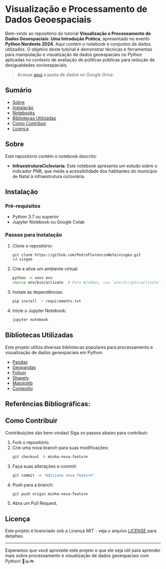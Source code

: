 # Visualização e Processamento de Dados Geoespaciais

Bem-vindx ao repositório do tutorial **Visualização e Processamento de Dados Geoespaciais: Uma Introdução Prática**, apresentado no evento **Python Nordeste 2024**. Aqui contém o notebook e conjuntos de dados utilizados. O objetivo deste tutorial é demonstrar técnicas e ferramentas para manipulação e visualização de dados geoespaciais no Python aplicadas no contexto de avaliação de políticas públicas para redução de desigualdades socioespaciais.

> Acesse [aqui](https://drive.google.com/drive/folders/1Ac-fpV8r78gc6IKm8JfORZNNZJegiKSt?usp=drive_link) a pasta de dados no *Google Drive*.

## Sumário

- [Sobre](#sobre)
- [Instalação](#instalação)
- [Notebooks](#notebooks)
- [Bibliotecas Utilizadas](#bibliotecas-utilizadas)
- [Como Contribuir](#como-contribuir)
- [Licença](#licença)

## Sobre

Este repositório contém o notebook descrito:

- **InfraestruturaCicloviaria:** Este notebook apresenta um estudo sobre o indicador PNB, que mede a acessibilidade dos habitantes do município de Natal à infraestrutura cicloviária.

## Instalação

### Pré-requisitos

- Python 3.7 ou superior
- Jupyter Notebook ou Google Colab

### Passos para Instalação

1. Clone o repositório:

    ```bash
    git clone https://github.com/PedroFlorencioNeto/visgeo.git
    cd visgeo
    ```

2. Crie e ative um ambiente virtual:

    ```bash
    python -m venv env
    source env/bin/activate  # Para Windows, use `env\Scripts\activate`
    ```

3. Instale as dependências:

    ```bash
    pip install -r requirements.txt
    ```

4. Inicie o Jupyter Notebook:

    ```bash
    jupyter notebook
    ```

## Bibliotecas Utilizadas

Este projeto utiliza diversas bibliotecas populares para processamento e visualização de dados geoespaciais em Python:

- [Pandas](https://pandas.pydata.org/)
- [Geopandas](https://geopandas.org/)
- [Folium](https://python-visualization.github.io/folium/)
- [Shapely](https://shapely.readthedocs.io/)
- [Matplotlib](https://matplotlib.org/)
- [Contextily](https://contextily.readthedocs.io/en/latest/)

## Referências Bibliográficas:


## Como Contribuir

Contribuições são bem-vindas! Siga os passos abaixo para contribuir:

1. Fork o repositório.
2. Crie uma nova branch para suas modificações:
    ```bash
    git checkout -b minha-nova-feature
    ```
3. Faça suas alterações e commit:
    ```bash
    git commit -m "Adiciona nova feature"
    ```
4. Push para a branch:
    ```bash
    git push origin minha-nova-feature
    ```
5. Abra um Pull Request.

## Licença

Este projeto é licenciado sob a Licença MIT - veja o arquivo [LICENSE](LICENSE) para detalhes.

---

Esperamos que você aproveite este projeto e que ele seja útil para aprender mais sobre processamento e visualização de dados geoespaciais com Python! 🐍📊🚲

